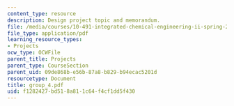 ```yaml
---
content_type: resource
description: Design project topic and memorandum.
file: /media/courses/10-491-integrated-chemical-engineering-ii-spring-2006/f1282427bd518a811c64f4cf1dd5f430_group_4.pdf
file_type: application/pdf
learning_resource_types:
- Projects
ocw_type: OCWFile
parent_title: Projects
parent_type: CourseSection
parent_uid: 09de868b-e56b-87a8-b829-b94ecac5201d
resourcetype: Document
title: group_4.pdf
uid: f1282427-bd51-8a81-1c64-f4cf1dd5f430
---
```

